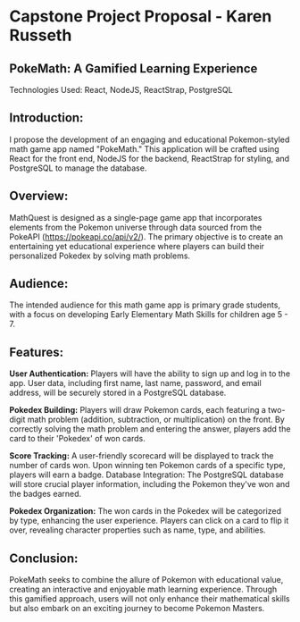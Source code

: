 # Capstone Project Proposal - Karen Russeth

## PokeMath: A Gamified Learning Experience ##
Technologies Used: React, NodeJS, ReactStrap, PostgreSQL

## Introduction:
I propose the development of an engaging and educational Pokemon-styled math game app named "PokeMath." This application will be crafted using React for the front end, NodeJS for the backend, ReactStrap for styling, and PostgreSQL to manage the database.

## Overview:
MathQuest is designed as a single-page game app that incorporates elements from the Pokemon universe through data sourced from the PokeAPI (https://pokeapi.co/api/v2/). The primary objective is to create an entertaining yet educational experience where players can build their personalized Pokedex by solving math problems.

## Audience:
The intended audience for this math game app is primary grade students, with a focus on developing Early Elementary Math Skills for children age 5 - 7.

## Features:

**User Authentication:**
Players will have the ability to sign up and log in to the app.
User data, including first name, last name, password, and email address, will be securely stored in a PostgreSQL database.

**Pokedex Building:**
Players will draw Pokemon cards, each featuring a two-digit math problem (addition, subtraction, or multiplication) on the front.
By correctly solving the math problem and entering the answer, players add the card to their 'Pokedex' of won cards.

**Score Tracking:**
A user-friendly scorecard will be displayed to track the number of cards won.
Upon winning ten Pokemon cards of a specific type, players will earn a badge.
Database Integration:
The PostgreSQL database will store crucial player information, including the Pokemon they've won and the badges earned.

**Pokedex Organization:**
The won cards in the Pokedex will be categorized by type, enhancing the user experience.
Players can click on a card to flip it over, revealing character properties such as name, type, and abilities.

## Conclusion:
PokeMath seeks to combine the allure of Pokemon with educational value, creating an interactive and enjoyable math learning experience. Through this gamified approach, users will not only enhance their mathematical skills but also embark on an exciting journey to become Pokemon Masters.

